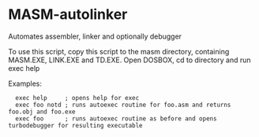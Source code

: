 # MASM-autolinker
Automates assembler, linker and optionally debugger

To use this script, copy this script to the masm directory, containing MASM.EXE, LINK.EXE and TD.EXE.
Open DOSBOX, cd to directory and run exec help

Examples:
```
  exec help     ; opens help for exec
  exec foo notd ; runs autoexec routine for foo.asm and returns foo.obj and foo.exe
  exec foo      ; runs autoexec routine as before and opens turbodebugger for resulting executable
```
